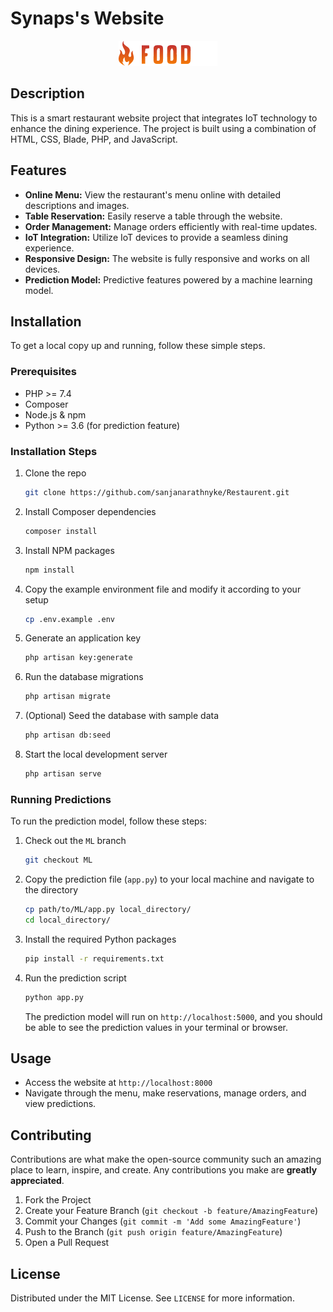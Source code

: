 # Synaps's Website

<p align="center">
  <a href="#" target="_blank">
    <img src="https://github.com/sanjanarathnyke/Restaurent/blob/main/public/assets/images/logo/logo-white.png" alt="Smart Restaurant Logo">
  </a>
</p>

## Description

This is a smart restaurant website project that integrates IoT technology to enhance the dining experience. The project is built using a combination of HTML, CSS, Blade, PHP, and JavaScript.

## Features

- **Online Menu:** View the restaurant's menu online with detailed descriptions and images.
- **Table Reservation:** Easily reserve a table through the website.
- **Order Management:** Manage orders efficiently with real-time updates.
- **IoT Integration:** Utilize IoT devices to provide a seamless dining experience.
- **Responsive Design:** The website is fully responsive and works on all devices.
- **Prediction Model:** Predictive features powered by a machine learning model.

## Installation

To get a local copy up and running, follow these simple steps.

### Prerequisites

- PHP >= 7.4
- Composer
- Node.js & npm
- Python >= 3.6 (for prediction feature)

### Installation Steps

1. Clone the repo
   ```sh
   git clone https://github.com/sanjanarathnyke/Restaurent.git
   ```

2. Install Composer dependencies
   ```sh
   composer install
   ```

3. Install NPM packages
   ```sh
   npm install
   ```

4. Copy the example environment file and modify it according to your setup
   ```sh
   cp .env.example .env
   ```

5. Generate an application key
   ```sh
   php artisan key:generate
   ```

6. Run the database migrations
   ```sh
   php artisan migrate
   ```

7. (Optional) Seed the database with sample data
   ```sh
   php artisan db:seed
   ```

8. Start the local development server
   ```sh
   php artisan serve
   ```

### Running Predictions

To run the prediction model, follow these steps:

1. Check out the `ML` branch
   ```sh
   git checkout ML
   ```

2. Copy the prediction file (`app.py`) to your local machine and navigate to the directory
   ```sh
   cp path/to/ML/app.py local_directory/
   cd local_directory/
   ```

3. Install the required Python packages
   ```sh
   pip install -r requirements.txt
   ```

4. Run the prediction script
   ```sh
   python app.py
   ```

   The prediction model will run on `http://localhost:5000`, and you should be able to see the prediction values in your terminal or browser.

## Usage

- Access the website at `http://localhost:8000`
- Navigate through the menu, make reservations, manage orders, and view predictions.

## Contributing

Contributions are what make the open-source community such an amazing place to learn, inspire, and create. Any contributions you make are **greatly appreciated**.

1. Fork the Project
2. Create your Feature Branch (`git checkout -b feature/AmazingFeature`)
3. Commit your Changes (`git commit -m 'Add some AmazingFeature'`)
4. Push to the Branch (`git push origin feature/AmazingFeature`)
5. Open a Pull Request

## License

Distributed under the MIT License. See `LICENSE` for more information.
